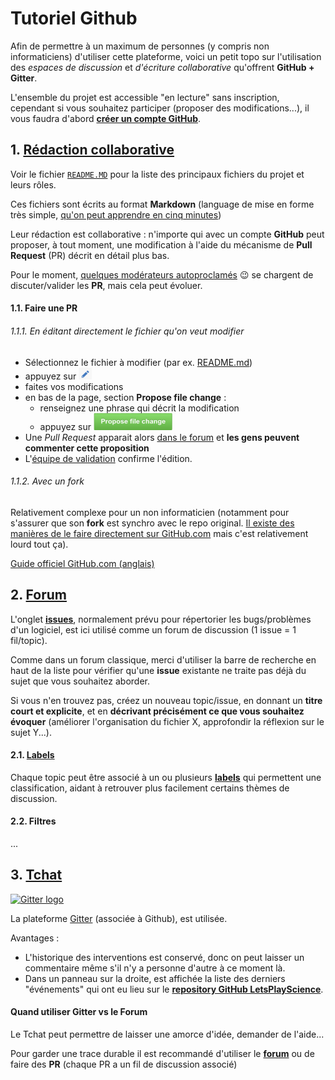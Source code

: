 Tutoriel Github
==

Afin de permettre à un maximum de personnes (y compris non informaticiens) d'utiliser cette plateforme, voici
un petit topo sur l'utilisation des *espaces de discussion* et *d'écriture collaborative* qu'offrent
**GitHub + Gitter**.

L'ensemble du projet est accessible "en lecture" sans inscription, cependant si vous souhaitez participer (proposer des modifications...), il vous faudra d'abord [**créer un compte GitHub**](https://github.com/join).

## 1. [Rédaction collaborative](https://github.com/sveinburne/lets-play-science)

Voir le fichier [`README.MD`](https://github.com/sveinburne/lets-play-science/blob/master/README.MD) pour la liste des principaux fichiers du projet et leurs rôles.

Ces fichiers sont écrits au format **Markdown** (language de mise en forme très simple,
[qu'on peut apprendre en cinq minutes](http://www.remarq.io/articles/five-minutes-to-markdown-mastery/))

Leur rédaction est collaborative :  n'importe qui avec un compte **GitHub** peut proposer, à tout moment, une modification à l'aide du mécanisme de **Pull Request** (PR) décrit en détail plus bas.

Pour le moment, [quelques modérateurs autoproclamés](https://github.com/sveinburne/lets-play-science/issues/1) :wink: se chargent de discuter/valider les **PR**, mais cela peut évoluer.

#### 1.1. Faire une PR

###### 1.1.1. En éditant directement le fichier qu'on veut modifier 

- Sélectionnez le fichier à modifier (par ex. [README.md](README.md))
- appuyez sur ![le symbole en forme de stylo *edit*](img/edit.png)
- faites vos modifications
- en bas de la page, section **Propose file change** :
  - renseignez une phrase qui décrit la modification
  - appuyez sur ![Propose file change](img/propose.png)
- Une *Pull Request* apparait alors [dans le forum](https://github.com/sveinburne/lets-play-science/pulls?utf8=%E2%9C%93&q=is%3Apr+) et **les gens peuvent commenter cette proposition**
- L'[équipe de validation](https://github.com/sveinburne/lets-play-science/issues/1) confirme l'édition.

###### 1.1.2. Avec un fork 

Relativement complexe pour un non informaticien (notamment pour s'assurer que son **fork** est synchro avec le repo original. [Il existe des manières de le faire directement sur GitHub.com](http://stackoverflow.com/a/23853061/488666) mais c'est relativement lourd tout ça).

[Guide officiel GitHub.com (anglais)](https://guides.github.com/activities/forking/)

## 2. [Forum](https://github.com/sveinburne/lets-play-science/issues)

L'onglet **[issues](https://github.com/sveinburne/lets-play-science/issues)**, normalement prévu pour répertorier
les bugs/problèmes d'un logiciel, est ici utilisé comme un forum de discussion (1 issue = 1 fil/topic).

Comme dans un forum classique, merci d'utiliser la barre de recherche en haut de la liste pour vérifier qu'une **issue**
existante ne traite pas déjà du sujet que vous souhaitez aborder.

Si vous n'en trouvez pas, créez un nouveau topic/issue, en donnant un **titre court et explicite**,
et en **décrivant précisément ce que vous souhaitez évoquer** (améliorer l'organisation du fichier X,
approfondir la réflexion sur le sujet Y...).

#### 2.1. [Labels](https://github.com/sveinburne/lets-play-science/labels)

Chaque topic peut être associé à un ou plusieurs **[labels](https://github.com/sveinburne/lets-play-science/labels)** qui
permettent une classification, aidant à retrouver plus facilement certains thèmes de discussion.

#### 2.2. Filtres

...


## 3. [Tchat](https://gitter.im/sveinburne/lets-play-science)

[![Gitter logo](https://badges.gitter.im/Join%20Chat.svg)](https://gitter.im/sveinburne/lets-play-science)

La plateforme [Gitter](https://gitter.im) (associée à Github), est utilisée.

Avantages :

* L'historique des interventions est conservé, donc on peut laisser un commentaire même s'il n'y a personne d'autre à ce moment là.
* Dans un panneau sur la droite, est affichée la liste des derniers "événements"
qui ont eu lieu sur le **[repository GitHub LetsPlayScience](https://github.com/sveinburne/lets-play-science)**.

#### Quand utiliser Gitter vs le Forum

Le Tchat peut permettre de laisser une amorce d'idée, demander de l'aide...

Pour garder une trace durable il est recommandé d'utiliser le **[forum](https://github.com/sveinburne/lets-play-science/issues)**
ou de faire des **PR** (chaque PR a un fil de discussion associé)
